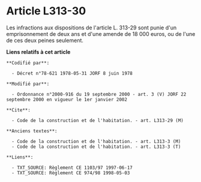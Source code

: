 # Article L313-30

Les infractions aux dispositions de l'article L. 313-29 sont punie d'un emprisonnement de deux ans et d'une amende de 18 000
euros, ou de l'une de ces deux peines seulement.

**Liens relatifs à cet article**

	**Codifié par**:

	  - Décret n°78-621 1978-05-31 JORF 8 juin 1978

	**Modifié par**:

	  - Ordonnance n°2000-916 du 19 septembre 2000 - art. 3 (V) JORF 22 septembre 2000 en vigueur le 1er janvier 2002

	**Cite**:

	  - Code de la construction et de l'habitation. - art. L313-29 (M)

	**Anciens textes**:

	  - Code de la construction et de l'habitation. - art. L313-3 (M)
	  - Code de la construction et de l'habitation. - art. L313-3 (T)

	**Liens**:

	  - TXT_SOURCE: Règlement CE 1103/97 1997-06-17
	  - TXT_SOURCE: Règlement CE 974/98 1998-05-03
